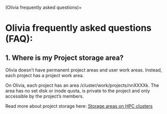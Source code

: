 (Olivia frequently asked questions)=

# Olivia frequently asked questions (FAQ):

## 1. Where is my Project storage area?

Olivia doesn’t have permanent project areas and user work areas. Instead, each project has a project work area.

On Olivia, each project has an area /cluster/work/projects/nnXXXXk. The area has no set disk or inode quota, is private to the project and only accessible by the project’s members.

Read more about project storage here: [Storage areas on HPC clusters](storage-areas)
